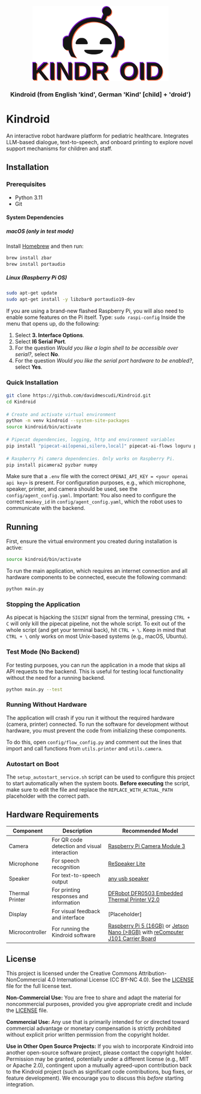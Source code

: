 <div align="center">

  <picture>
    <source media="(prefers-color-scheme: dark)" srcset="https://raw.githubusercontent.com/davidmescudi/Kindroid/refs/heads/main/images/logo_dark.svg">
    <source media="(prefers-color-scheme: light)" srcset="https://raw.githubusercontent.com/davidmescudi/Kindroid/refs/heads/main/images/logo_light.svg">
    <img alt="kindroid logo" src="https://raw.githubusercontent.com/davidmescudi/Kindroid/refs/heads/main/images/logo_light.svg" height="200" style="max-width: 100%;">
  </picture>

### Kindroid (from English 'kind', German 'Kind' [child] + 'droid')
</div>

# Kindroid
An interactive robot hardware platform for pediatric healthcare. Integrates LLM-based dialogue, text-to-speech, and onboard printing to explore novel support mechanisms for children and staff.

## Installation

### Prerequisites

- Python 3.11
- Git

#### System Dependencies

##### macOS (only in test mode)
Install [Homebrew](https://brew.sh/) and then run:
```bash
brew install zbar
brew install portaudio
```

##### Linux (Raspberry Pi OS)
```bash
sudo apt-get update
sudo apt-get install -y libzbar0 portaudio19-dev
```

If you are using a brand-new flashed Raspberry Pi, you will also need to enable some features on the Pi itself. Type:
`sudo raspi-config`
Inside the menu that opens up, do the following:
1. Select **3. Interface Options**.
2. Select **I6 Serial Port**.
3. For the question *Would you like a login shell to be accessible over serial?*, select **No**.
4. For the question *Would you like the serial port hardware to be enabled?*, select **Yes**.

### Quick Installation

```bash
git clone https://github.com/davidmescudi/Kindroid.git
cd Kindroid

# Create and activate virtual environment
python -m venv kindroid --system-site-packages
source kindroid/bin/activate

# Pipecat dependencies, logging, http and environment variables
pip install "pipecat-ai[openai,silero,local]" pipecat-ai-flows loguru python-dotenv aiohttp PyYAML gpiozero pygame

# Raspberry Pi camera dependencies. Only works on Raspberry Pi.
pip install picamera2 pyzbar numpy
```

Make sure that a `.env` file with the correct `OPENAI_API_KEY = <your openai api key>` is present. For configuration purposes, e.g., which microphone, speaker, printer, and camera should be used, see the `config/agent_config.yaml`. Important: You also need to configure the correct `monkey_id` in `config/agent_config.yaml`, which the robot uses to communicate with the backend.

## Running
First, ensure the virtual environment you created during installation is active:
```bash
source kindroid/bin/activate
```
To run the main application, which requires an internet connection and all hardware components to be connected, execute the following command:
```bash
python main.py
```

### Stopping the Application
As pipecat is hijacking the `SIGINT` signal from the terminal, pressing `CTRL + C` will only kill the pipecat pipeline, not the whole script. To exit out of the whole script (and get your terminal back), hit `CTRL + \`. Keep in mind that `CTRL + \` only works on most Unix-based systems (e.g., macOS, Ubuntu).

### Test Mode (No Backend)
For testing purposes, you can run the application in a mode that skips all API requests to the backend. This is useful for testing local functionality without the need for a running backend.
```bash
python main.py --test
```
### Running Without Hardware
The application will crash if you run it without the required hardware (camera, printer) connected. To run the software for development without hardware, you must prevent the code from initializing these components.

To do this, open `config/flow_config.py` and comment out the lines that import and call functions from `utils.printer` and `utils.camera`.

### Autostart on Boot
The `setup_autostart_service.sh` script can be used to configure this project to start automatically when the system boots. **Before executing** the script, make sure to edit the file and replace the `REPLACE_WITH_ACTUAL_PATH` placeholder with the correct path.

## Hardware Requirements

| Component | Description | Recommended Model |
|-----------|-------------|------------------|
| Camera | For QR code detection and visual interaction | [Raspberry Pi Camera Module 3](https://www.raspberrypi.com/products/camera-module-3/) |
| Microphone | For speech recognition | [ReSpeaker Lite](https://www.seeedstudio.com/ReSpeaker-Lite-p-5928.html) |
| Speaker | For text-to-speech output | [any usb speaker](https://www.amazon.de/s?k=usb+speaker) |
| Thermal Printer | For printing responses and information | [DFRobot DFR0503 Embedded Thermal Printer V2.0](https://www.dfrobot.com/product-1799.html) |
| Display | For visual feedback and interface | [Placeholder] |
| Microcontroller | For running the Kindroid software | [Raspberry Pi 5 (16GB)](https://www.raspberrypi.com/products/raspberry-pi-5/) or [Jetson Nano (>8GB)](https://developer.nvidia.com/embedded/jetson-nano) with [reComputer J101 Carrier Board](https://www.seeedstudio.com/reComputer-J101-v2-Carrier-Board-for-Jetson-Nano-p-5396.html) | 


## License
This project is licensed under the Creative Commons Attribution-NonCommercial 4.0 International License (CC BY-NC 4.0). See the [LICENSE](LICENSE) file for the full license text.

**Non-Commercial Use:** You are free to share and adapt the material for noncommercial purposes, provided you give appropriate credit and include the [LICENSE](LICENSE) file.

**Commercial Use:** Any use that is primarily intended for or directed toward commercial advantage or monetary compensation is strictly prohibited without explicit prior written permission from the copyright holder.

**Use in Other Open Source Projects:** If you wish to incorporate Kindroid into another open-source software project, please contact the copyright holder. Permission may be granted, potentially under a different license (e.g., MIT or Apache 2.0), contingent upon a mutually agreed-upon contribution back to the Kindroid project (such as significant code contributions, bug fixes, or feature development). We encourage you to discuss this *before* starting integration.